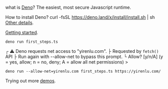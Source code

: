 what is [Deno](https://deno.land/)?
The easiest, most secure Javascript runtime.

How to install Deno?
curl -fsSL https://deno.land/x/install/install.sh | sh
[Other details](https://deno.land/manual@v1.31.1/getting_started/installation).

[Getting started](https://deno.land/manual@v1.31.1/getting_started/first_steps).

`deno run first_steps.ts`

┌ ⚠️  Deno requests net access to "yirenlu.com".
├ Requested by `fetch()` API
├ Run again with --allow-net to bypass this prompt.
└ Allow? [y/n/A] (y = yes, allow; n = no, deny; A = allow all net permissions) > 

`deno run --allow-net=yirenlu.com first_steps.ts https://yirenlu.com/`

Trying out more [demos](https://examples.deno.land/).
